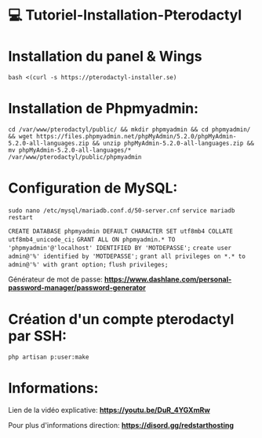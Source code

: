# :computer: Tutoriel-Installation-Pterodactyl

# Installation du panel & Wings

`bash <(curl -s https://pterodactyl-installer.se)`

# Installation de Phpmyadmin:

`cd /var/www/pterodactyl/public/ && mkdir phpmyadmin && cd phpmyadmin/ && wget https://files.phpmyadmin.net/phpMyAdmin/5.2.0/phpMyAdmin-5.2.0-all-languages.zip && unzip phpMyAdmin-5.2.0-all-languages.zip && mv phpMyAdmin-5.2.0-all-languages/* /var/www/pterodactyl/public/phpmyadmin`

# Configuration de MySQL:

`sudo nano /etc/mysql/mariadb.conf.d/50-server.cnf`
`service mariadb restart`

`CREATE DATABASE phpmyadmin DEFAULT CHARACTER SET utf8mb4 COLLATE utf8mb4_unicode_ci;`
`GRANT ALL ON phpmyadmin.* TO 'phpmyadmin'@'localhost' IDENTIFIED BY 'MOTDEPASSE';`
`create user admin@'%' identified by 'MOTDEPASSE';`
`grant all privileges on *.* to admin@'%' with grant option;`
`flush privileges;`

Générateur de mot de passe: **https://www.dashlane.com/personal-password-manager/password-generator**

# Création d'un compte pterodactyl par SSH:

`php artisan p:user:make`

# Informations:

Lien de la vidéo explicative: **https://youtu.be/DuR_4YGXmRw**

Pour plus d'informations direction: **https://disord.gg/redstarthosting**
